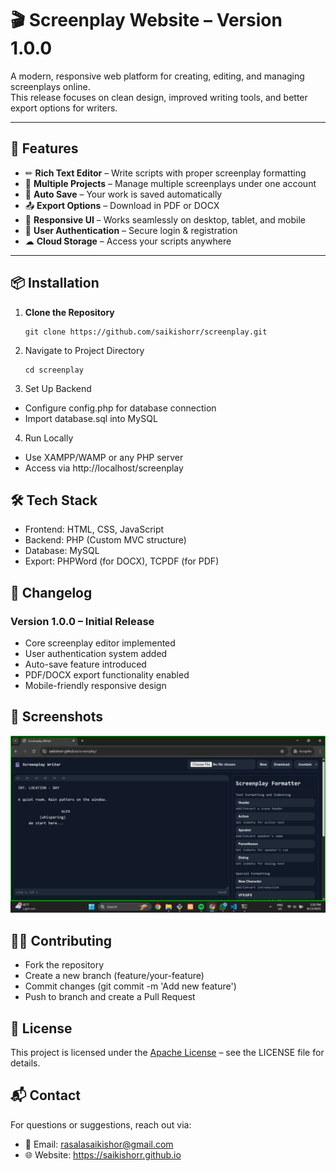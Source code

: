 # 🎬 Screenplay Website – Version 1.0.0

A modern, responsive web platform for creating, editing, and managing screenplays online.  
This release focuses on clean design, improved writing tools, and better export options for writers.

---

## 🚀 Features

- ✏ **Rich Text Editor** – Write scripts with proper screenplay formatting
- 📂 **Multiple Projects** – Manage multiple screenplays under one account
- 💾 **Auto Save** – Your work is saved automatically
- 📤 **Export Options** – Download in PDF or DOCX
- 📱 **Responsive UI** – Works seamlessly on desktop, tablet, and mobile
- 🔐 **User Authentication** – Secure login & registration
- ☁ **Cloud Storage** – Access your scripts anywhere

---

## 📦 Installation

1. **Clone the Repository**
   ```
   git clone https://github.com/saikishorr/screenplay.git 

   ```

2. Navigate to Project Directory

    ```
    cd screenplay
    ```
3. Set Up Backend

- Configure config.php for database connection
- Import database.sql into MySQL

4. Run Locally

- Use XAMPP/WAMP or any PHP server
- Access via http://localhost/screenplay

## 🛠 Tech Stack
- Frontend: HTML, CSS, JavaScript
- Backend: PHP (Custom MVC structure)
- Database: MySQL
- Export: PHPWord (for DOCX), TCPDF (for PDF)

## 📜 Changelog
### Version 1.0.0 – Initial Release
- Core screenplay editor implemented
- User authentication system added
- Auto-save feature introduced
- PDF/DOCX export functionality enabled
- Mobile-friendly responsive design

## 📸 Screenshots
![image](https://raw.githubusercontent.com/saikishorr/screenplay/refs/heads/main/images/Screenshot.png) 

## 🧑‍💻 Contributing
- Fork the repository
- Create a new branch (feature/your-feature)
- Commit changes (git commit -m 'Add new feature')
- Push to branch and create a Pull Request

## 📄 License
This project is licensed under the [Apache License](https://github.com/saikishorr/screenplay/blob/main/LICENSE) – see the LICENSE file for details.

## 📬 Contact
For questions or suggestions, reach out via:
- 📧 Email: rasalasaikishor@gmail.com
- 🌐 Website: https://saikishorr.github.io
